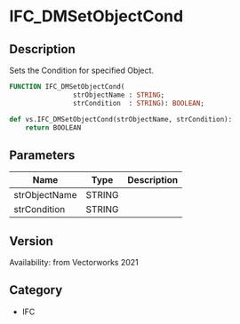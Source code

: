 # IFC_DMSetObjectCond

## Description
Sets the Condition for specified Object.

```pascal
FUNCTION IFC_DMSetObjectCond(
				strObjectName : STRING;
				strCondition  : STRING): BOOLEAN;
```

```python
def vs.IFC_DMSetObjectCond(strObjectName, strCondition):
    return BOOLEAN
```

## Parameters
|Name|Type|Description|
|---|---|---|
|strObjectName|STRING|   |
|strCondition|STRING|   |

## Version
Availability: from Vectorworks 2021

## Category
* IFC

